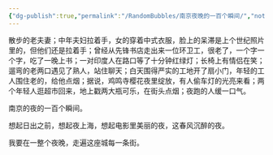 ```yaml
---
{"dg-publish":true,"permalink":"/RandomBubbles/南京夜晚的一百个瞬间/","noteIcon":""}
---
```



散步的老夫妻；中年夫妇拉着手，女的穿着中式衣服，脸上的呆滞是上个世纪照片里的，但他们还是拉着手；曾经从先锋书店走出来一位环卫工，很老了，一个字一个字，吃了一晚上书；一对印度人在路口等了十分钟红绿灯；长椅上有情侣在笑；遛弯的老两口遇见了熟人，站住聊天；白天围得严实的工地开了扇小门，年轻的工人围住老的，给他点烟；据说，鸡鸣寺樱花夜里绽放，有人偷车灯的光亮来看；两个年轻人逛超市回来，地上戳两大瓶可乐，在街头点烟；夜跑的人缓一口气。

南京的夜的一百个瞬间。

想起日出之前，想起夜上海，想起电影里美丽的夜，这春风沉醉的夜。

我要在一整个夜晚，走遍这座城每一条街。